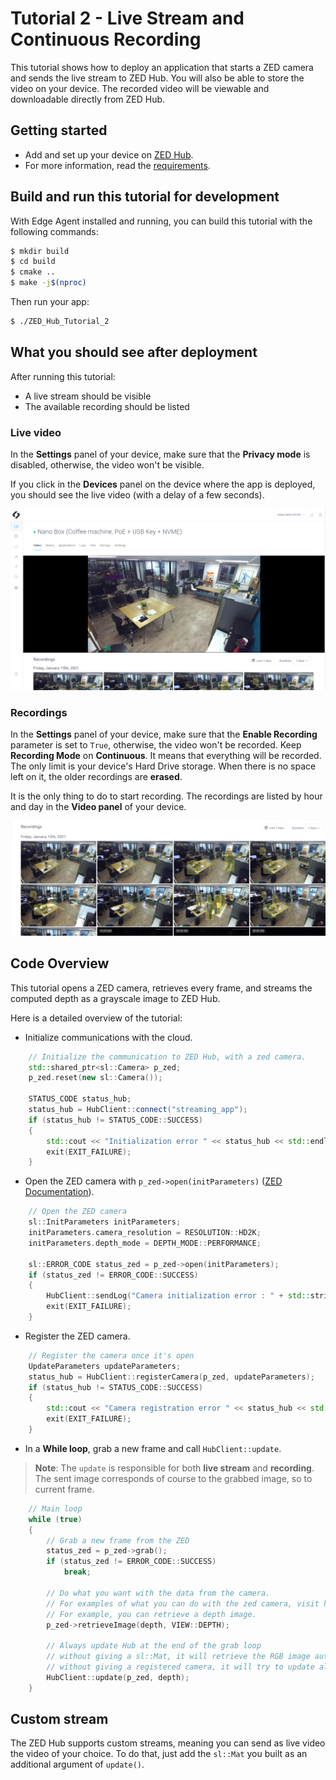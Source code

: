 # Tutorial 2 - Live Stream and Continuous Recording

This tutorial shows how to deploy an application that starts a ZED camera and sends the live stream to ZED Hub. You will also be able to store the video on your device. The recorded video will be viewable and downloadable directly from ZED Hub.

## Getting started

- Add and set up your device on [ZED Hub](https://hub.stereolabs.com).
- For more information, read the [requirements](../../README.md#requirements).

## Build and run this tutorial for development

With Edge Agent installed and running, you can build this tutorial with the following commands:
```bash
$ mkdir build
$ cd build
$ cmake ..
$ make -j$(nproc)
```

Then run your app:
```bash
$ ./ZED_Hub_Tutorial_2
```

## What you should see after deployment
After running this tutorial:
- A live stream should be visible
- The available recording should be listed

### Live video
In the **Settings** panel of your device, make sure that the **Privacy mode** is disabled, otherwise, the video won't be visible.

If you click in the **Devices** panel on the device where the app is deployed, you should see the live video (with a delay of a few seconds).

![](./images/live_and_recordings.png " ")


### Recordings

In the **Settings** panel of your device, make sure that the **Enable Recording** parameter is set to `True`, otherwise, the video won't be recorded. Keep **Recording Mode** on **Continuous**. It means that everything will be recorded. The only limit is your device's Hard Drive storage. When there is no space left on it, the older recordings are **erased**.

It is the only thing to do to start recording. The recordings are listed by hour and day in the **Video panel** of your device.

![](./images/recordings.png " ")


## Code Overview

This tutorial opens a ZED camera, retrieves every frame, and streams the computed depth as a grayscale image to ZED Hub.

Here is a detailed overview of the tutorial:

- Initialize communications with the cloud.

```cpp
    // Initialize the communication to ZED Hub, with a zed camera.
    std::shared_ptr<sl::Camera> p_zed;
    p_zed.reset(new sl::Camera());

    STATUS_CODE status_hub;
    status_hub = HubClient::connect("streaming_app");
    if (status_hub != STATUS_CODE::SUCCESS)
    {
        std::cout << "Initialization error " << status_hub << std::endl;
        exit(EXIT_FAILURE);
    }
```


- Open the ZED camera with `p_zed->open(initParameters)` ([ZED Documentation](https://www.stereolabs.com/docs/video/camera-controls/#camera-configuration)).

```cpp
    // Open the ZED camera
    sl::InitParameters initParameters;
    initParameters.camera_resolution = RESOLUTION::HD2K;
    initParameters.depth_mode = DEPTH_MODE::PERFORMANCE;

    sl::ERROR_CODE status_zed = p_zed->open(initParameters);
    if (status_zed != ERROR_CODE::SUCCESS)
    {
        HubClient::sendLog("Camera initialization error : " + std::string(toString(status_zed)), LOG_LEVEL::ERROR);
        exit(EXIT_FAILURE);
    }
```

- Register the ZED camera.
```cpp
    // Register the camera once it's open
    UpdateParameters updateParameters;
    status_hub = HubClient::registerCamera(p_zed, updateParameters);
    if (status_hub != STATUS_CODE::SUCCESS)
    {
        std::cout << "Camera registration error " << status_hub << std::endl;
        exit(EXIT_FAILURE);
    }
```

- In a **While loop**, grab a new frame and call `HubClient::update`.
> **Note**: The `update` is responsible for both **live stream** and **recording**. The sent image corresponds of course to the grabbed image, so to current frame.


```cpp
    // Main loop
    while (true)
    {
        // Grab a new frame from the ZED
        status_zed = p_zed->grab();
        if (status_zed != ERROR_CODE::SUCCESS)
            break;

        // Do what you want with the data from the camera.
        // For examples of what you can do with the zed camera, visit https://github.com/stereolabs/zed-examples
        // For example, you can retrieve a depth image.
        p_zed->retrieveImage(depth, VIEW::DEPTH);

        // Always update Hub at the end of the grab loop
        // without giving a sl::Mat, it will retrieve the RGB image automatically.
        // without giving a registered camera, it will try to update all registered cameras.
        HubClient::update(p_zed, depth);
    }
```

## Custom stream

The ZED Hub supports custom streams, meaning you can send as live video the video of your choice. To do that, just add the `sl::Mat` you built as an additional argument of `update()`.
